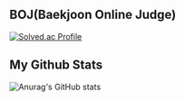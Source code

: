 ## BOJ(Baekjoon Online Judge) 
[![Solved.ac Profile](http://mazassumnida.wtf/api/v2/generate_badge?boj=iambyunghyun)](https://solved.ac/iambyunghyun/)

## My Github Stats 
![Anurag's GitHub stats](https://github-readme-stats.vercel.app/api?username=park1997&show_icons=true&theme=radical)
